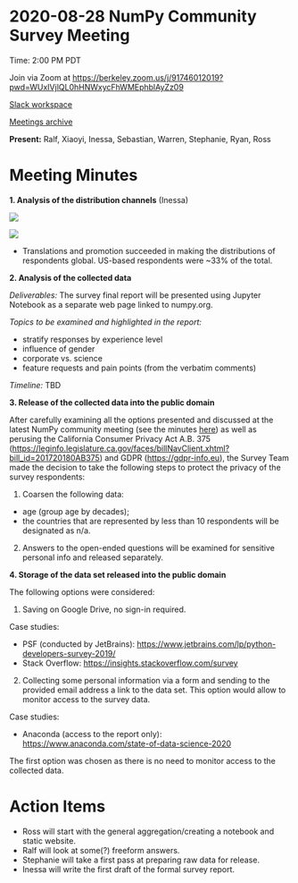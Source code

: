 # 2020-08-28 NumPy Community Survey Meeting

Time: 2:00 PM PDT

Join via Zoom at https://berkeley.zoom.us/j/91746012019?pwd=WUxIVjlQL0hHNWxycFhWMEphblAyZz09

[Slack workspace](https://numpy-team.slack.com)

[Meetings archive](https://github.com/numpy/archive/tree/master/status_meetings)

**Present:** Ralf, Xiaoyi, Inessa, Sebastian, Warren, Stephanie, Ryan, Ross


# Meeting Minutes

**1. Analysis of the distribution channels** (Inessa)

![](https://i.imgur.com/EGIf4Fx.png)

![](https://i.imgur.com/sO9DeVH.png)


- Translations and promotion succeeded in making the distributions of respondents global. US-based respondents were ~33% of the total.



**2. Analysis of the collected data**

*Deliverables:*
The survey final report will be presented using Jupyter Notebook as a separate web page linked to numpy.org.

*Topics to be examined and highlighted in the report:*
- stratify responses by experience level
- influence of gender
- corporate vs. science
- feature requests and pain points (from the verbatim comments)

*Timeline:* TBD



**3. Release of the collected data into the public domain**

After carefully examining all the options presented and discussed at the latest NumPy community meeting (see the minutes [here](https://github.com/numpy/archive/blob/master/status_meetings/status_2020-08-19.md)) as well as perusing the California Consumer Privacy Act A.B. 375 (https://leginfo.legislature.ca.gov/faces/billNavClient.xhtml?bill_id=201720180AB375) and GDPR (https://gdpr-info.eu), the Survey Team made the decision to take the following steps to protect the privacy of the survey respondents:

1. Coarsen the following data:
- age (group age by decades);
- the countries that are represented by less than 10 respondents will be designated as n/a.
2. Answers to the open-ended questions will be examined for sensitive personal info and released separately.



**4. Storage of the data set released into the public domain**

The following options were considered:
1. Saving on Google Drive, no sign-in required.

Case studies:
- PSF (conducted by JetBrains): https://www.jetbrains.com/lp/python-developers-survey-2019/
- Stack Overflow: https://insights.stackoverflow.com/survey

2. Collecting some personal information via a form and sending to the provided email address a link to the data set. This option would allow to monitor access to the survey data.

Case studies:
- Anaconda (access to the report only): https://www.anaconda.com/state-of-data-science-2020

The first option was chosen as there is no need to monitor access to the collected data.



# Action Items

- Ross will start with the general aggregation/creating a notebook and static website.
- Ralf will look at some(?) freeform answers.
- Stephanie will take a first pass at preparing raw data for release.
- Inessa will write the first draft of the formal survey report.
